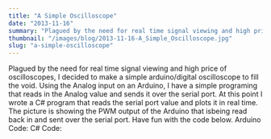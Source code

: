 ```yaml
---
title: "A Simple Oscilloscope"
date: "2013-11-16"
summary: "Plagued by the need for real time signal viewing and high price of oscilloscopes, I decided to make a simple arduino/digital oscilloscope..."
thumbnail: "/images/blog/2013-11-16-A_Simple_Oscilloscope.jpg"
slug: "a-simple-oscilloscope"
---
```

Plagued by the need for real time signal viewing and high price of oscilloscopes, I decided to make a simple arduino/digital oscilloscope to fill the void. Using the Analog input on an Arduino, I have a simple programing that reads in the Analog value and sends it over the serial port. At this point I wrote a C# program that reads the serial port value and plots it in real time. The picture is showing the PWM output of the Arduino that isbeing read back in and sent over the serial port. Have fun with the code below. Arduino Code: C# Code: